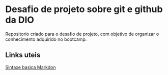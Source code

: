 # Desafio de projeto sobre git e github da DIO
Repositorio criado para o desafio de projeto, com objetivo de organizar o conhecimento adquirido no bootcamp.

## Links uteis
[Sintaxe basica Markdon](https://markdown.net.br/sintaxe-basica/)

